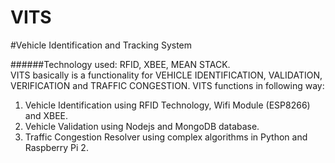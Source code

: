 # VITS

#Vehicle Identification and Tracking System

######Technology used: RFID, XBEE, MEAN STACK.<br>
VITS basically is a functionality for VEHICLE IDENTIFICATION, VALIDATION, VERIFICATION and TRAFFIC CONGESTION. VITS functions in following way:
1) Vehicle Identification using RFID Technology, Wifi Module (ESP8266) and XBEE.
2) Vehicle Validation using Nodejs and MongoDB database.
3) Traffic Congestion Resolver using complex algorithms in Python and Raspberry Pi 2.

